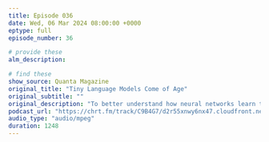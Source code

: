 ```yaml
---
title: Episode 036
date: Wed, 06 Mar 2024 08:00:00 +0000
eptype: full
episode_number: 36

# provide these
alm_description: 

# find these
show_source: Quanta Magazine
original_title: "Tiny Language Models Come of Age"
original_subtitle: ""
original_description: "To better understand how neural networks learn to simulate writing, researchers trained simpler versions on synthetic children’s stories."
podcast_url: "https://chrt.fm/track/C9B4G7/d2r55xnwy6nx47.cloudfront.net/uploads/2023/10/quanta-235_v1.mp3"
audio_type: "audio/mpeg"
duration: 1248
---
```

